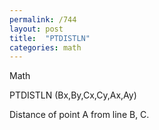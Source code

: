```yaml
---
permalink: /744
layout: post
title:  "PTDISTLN"
categories: math
---
```

Math

PTDISTLN (Bx,By,Cx,Cy,Ax,Ay)

Distance of point A from line B, C.

